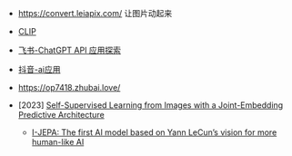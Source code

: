 
- https://convert.leiapix.com/ 让图片动起来
- [CLIP](https://github.com/openai/CLIP)
- [飞书-ChatGPT API 应用探索](https://vrfi1sk8a0.feishu.cn/docx/DuHhd2DDEozXs9xtS2Bcf1Hsndh)
- [抖音-ai应用](https://www.douyin.com/user/MS4wLjABAAAAdFWRwX5Lw4fEDDEycz11Ytq1ypc_MkGMCtBNqYhfYNc)
- https://op7418.zhubai.love/





- [2023] [Self-Supervised Learning from Images with a Joint-Embedding Predictive Architecture](https://arxiv.org/abs/2301.08243)
  - [I-JEPA: The first AI model based on Yann LeCun’s vision for more human-like AI](https://ai.facebook.com/blog/yann-lecun-ai-model-i-jepa/) 